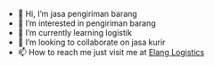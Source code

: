 - 👋 Hi, I’m jasa pengiriman barang
- 👀 I’m interested in pengiriman barang
- 🌱 I’m currently learning logistik
- 💞️ I’m looking to collaborate on jasa kurir
- 📫 How to reach me just visit me at <a href="https://elang-logistics.com/">Elang Logistics</a>

<!---
jasa pengiriman barang is a ✨ special ✨ repository because its `README.md` (this file) appears on your GitHub profile.
You can click the Preview link to take a look at your changes.
--->
